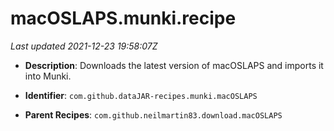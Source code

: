 # macOSLAPS.munki.recipe

_Last updated 2021-12-23 19:58:07Z_

- **Description**: Downloads the latest version of macOSLAPS and imports it into Munki.

- **Identifier**: `com.github.dataJAR-recipes.munki.macOSLAPS`

- **Parent Recipes**: `com.github.neilmartin83.download.macOSLAPS`